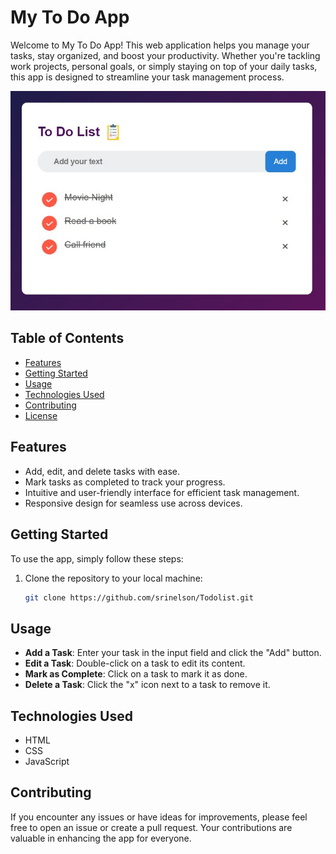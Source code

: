 # My To Do App

Welcome to My To Do App! This web application helps you manage your tasks, stay organized, and boost your productivity. Whether you're tackling work projects, personal goals, or simply staying on top of your daily tasks, this app is designed to streamline your task management process.

![App Screenshot](https://github.com/srinelson/Todo-App/blob/main/images/todo.jpg?raw=true)

## Table of Contents

- [Features](#features)
- [Getting Started](#getting-started)
- [Usage](#usage)
- [Technologies Used](#technologies-used)
- [Contributing](#contributing)
- [License](#license)

## Features

- Add, edit, and delete tasks with ease.
- Mark tasks as completed to track your progress.
- Intuitive and user-friendly interface for efficient task management.
- Responsive design for seamless use across devices.

## Getting Started

To use the app, simply follow these steps:

1. Clone the repository to your local machine:

   ```bash
   git clone https://github.com/srinelson/Todolist.git
## Usage

- **Add a Task**: Enter your task in the input field and click the "Add" button.
- **Edit a Task**: Double-click on a task to edit its content.
- **Mark as Complete**: Click on a task to mark it as done.
- **Delete a Task**: Click the "x" icon next to a task to remove it.

## Technologies Used

- HTML
- CSS
- JavaScript

## Contributing

If you encounter any issues or have ideas for improvements, please feel free to open an issue or create a pull request. Your contributions are valuable in enhancing the app for everyone.

